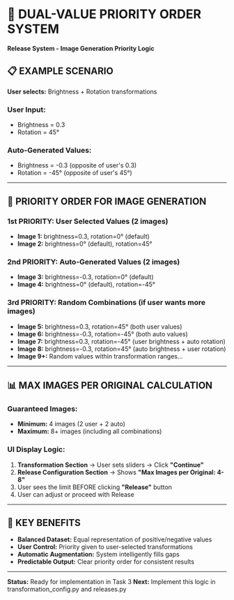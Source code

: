 # 🎯 DUAL-VALUE PRIORITY ORDER SYSTEM
**Release System - Image Generation Priority Logic**

## 📋 **EXAMPLE SCENARIO**
**User selects:** Brightness + Rotation transformations

### **User Input:**
- Brightness = 0.3
- Rotation = 45°

### **Auto-Generated Values:**
- Brightness = -0.3 (opposite of user's 0.3)
- Rotation = -45° (opposite of user's 45°)

---

## 🚀 **PRIORITY ORDER FOR IMAGE GENERATION**

### **1st PRIORITY: User Selected Values (2 images)**
- **Image 1:** brightness=0.3, rotation=0° (default)
- **Image 2:** brightness=0° (default), rotation=45°

### **2nd PRIORITY: Auto-Generated Values (2 images)**  
- **Image 3:** brightness=-0.3, rotation=0° (default)
- **Image 4:** brightness=0° (default), rotation=-45°

### **3rd PRIORITY: Random Combinations (if user wants more images)**
- **Image 5:** brightness=0.3, rotation=45° (both user values)
- **Image 6:** brightness=-0.3, rotation=-45° (both auto values)
- **Image 7:** brightness=0.3, rotation=-45° (user brightness + auto rotation)
- **Image 8:** brightness=-0.3, rotation=45° (auto brightness + user rotation)
- **Image 9+:** Random values within transformation ranges...

---

## 📊 **MAX IMAGES PER ORIGINAL CALCULATION**

### **Guaranteed Images:**
- **Minimum:** 4 images (2 user + 2 auto)
- **Maximum:** 8+ images (including all combinations)

### **UI Display Logic:**
1. **Transformation Section** → User sets sliders → Click **"Continue"**
2. **Release Configuration Section** → Shows **"Max Images per Original: 4-8"**
3. User sees the limit BEFORE clicking **"Release"** button
4. User can adjust or proceed with Release

---

## 🎯 **KEY BENEFITS**
- **Balanced Dataset:** Equal representation of positive/negative values
- **User Control:** Priority given to user-selected transformations
- **Automatic Augmentation:** System intelligently fills gaps
- **Predictable Output:** Clear priority order for consistent results

---

**Status:** Ready for implementation in Task 3
**Next:** Implement this logic in transformation_config.py and releases.py